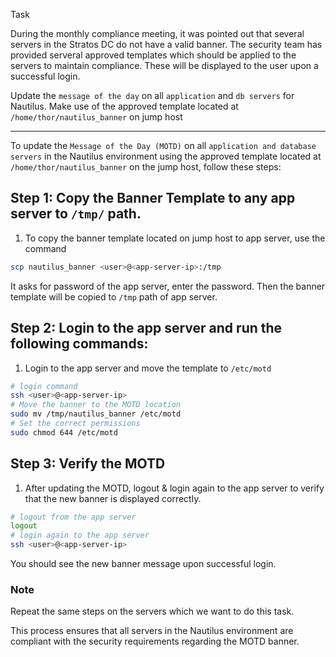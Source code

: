Task

During the monthly compliance meeting, it was pointed out that several servers in the Stratos DC do not have a valid banner. The security team has provided serveral approved templates which should be applied to the servers to maintain compliance. These will be displayed to the user upon a successful login.



Update the `message of the day` on all `application` and `db servers` for Nautilus. Make use of the approved template located at `/home/thor/nautilus_banner` on jump host

---

To update the `Message of the Day (MOTD)` on all `application and database servers` in the Nautilus environment using the approved template located at `/home/thor/nautilus_banner` on the jump host, follow these steps:

## Step 1: Copy the Banner Template to any app server to `/tmp/` path.

1. To copy the banner template located on jump host to app server, use the command

```bash
scp nautilus_banner <user>@<app-server-ip>:/tmp
```
It asks for password of the app server, enter the password. Then the banner template will be copied to `/tmp` path of app server.

## Step 2: Login to the app server and run the following commands:

1. Login to the app server and move the template to `/etc/motd` 

```bash
# login command
ssh <user>@<app-server-ip> 
# Move the banner to the MOTD location
sudo mv /tmp/nautilus_banner /etc/motd
# Set the correct permissions
sudo chmod 644 /etc/motd
```

## Step 3: Verify the MOTD

1. After updating the MOTD, logout & login again to the app server to verify that the new banner is displayed correctly.

```bash
# logout from the app server
logout
# login again to the app server
ssh <user>@<app-server-ip>
```
You should see the new banner message upon successful login.

### Note

Repeat the same steps on the servers which we want to do this task.

This process ensures that all servers in the Nautilus environment are compliant with the security requirements regarding the MOTD banner.